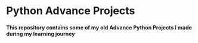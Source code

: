 # Python Advance Projects

#### This repository contains some of my old Advance Python Projects I made during my learning journey